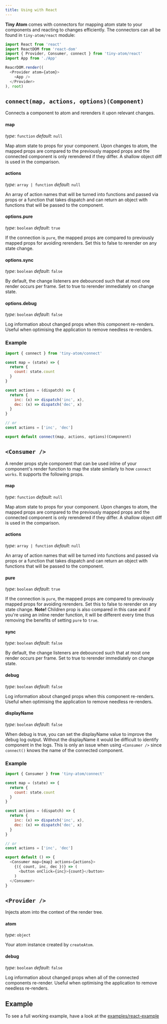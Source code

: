 ```yaml
---
title: Using with React
---
```


**Tiny Atom** comes with connectors for mapping atom state to your components and reacting to changes efficiently. The connectors can all be found in `tiny-atom/react` module:

```js
import React from 'react'
import ReactDOM from 'react-dom'
import { Provider, Consumer, connect } from 'tiny-atom/react'
import App from './App'

ReacrDOM.render((
  <Provider atom={atom}>
    <App />
  </Provider>
), root)
```

## `connect(map, actions, options)(Component)`

Connects a component to atom and rerenders it upon relevant changes.

#### map
*type*: `function`
*default*: `null`

Map atom state to props for your component. Upon changes to atom, the mapped props are compared to the previously mapped props and the connected component is only rerendered if they differ. A shallow object diff is used in the comparison.

#### actions
*type*: `array | function`
*default*: `null`

An array of action names that will be turned into functions and passed via props or a function that takes dispatch and can return an object with functions that will be passed to the component.

#### options.pure
*type*: `boolean`
*default*: `true`

If the connection is `pure`, the mapped props are compared to previously mapped props for avoiding rerenders. Set this to false to rerender on any state change.

#### options.sync
*type*: `boolean`
*default*: `false`

By default, the change listeners are debounced such that at most one render occurs per frame. Set to true to rerender immediately on change state.

#### options.debug
*type*: `boolean`
*default*: `false`

Log information about changed props when this component re-renders. Useful when optimising the application to remove needless re-renders.

### Example

```js
import { connect } from 'tiny-atom/connect'

const map = (state) => {
  return {
    count: state.count
  }
}

const actions = (dispatch) => {
  return {
    inc: (x) => dispatch('inc', x),
    dec: (x) => dispatch('dec', x)
  }  
}

// or
const actions = ['inc', 'dec']

export default connect(map, actions, options)(Component)
```

## `<Consumer />`

A render props style component that can be used inline of your component's render function to map the state similarly to how `connect works`. It supports the following props.

#### map
*type*: `function`
*default*: `null`

Map atom state to props for your component. Upon changes to atom, the mapped props are compared to the previously mapped props and the connected component is only rerendered if they differ. A shallow object diff is used in the comparison.

#### actions
*type*: `array | function`
*default*: `null`

An array of action names that will be turned into functions and passed via props or a function that takes dispatch and can return an object with functions that will be passed to the component.

#### pure
*type*: `boolean`
*default*: `true`

If the connection is `pure`, the mapped props are compared to previously mapped props for avoiding rerenders. Set this to false to rerender on any state change. **Note!** Children prop is also compared in this case and if you're using an inline render function, it will be different every time thus removing the benefits of setting `pure` to `true`.

#### sync
*type*: `boolean`
*default*: `false`

By default, the change listeners are debounced such that at most one render occurs per frame. Set to true to rerender immediately on change state.

#### debug
*type*: `boolean`
*default*: `false`

Log information about changed props when this component re-renders. Useful when optimising the application to remove needless re-renders.

#### displayName
*type*: `boolean`
*default*: `false`

When debug is true, you can set the displayName value to improve the debug log output. Without the displayName it would be difficult to identify component in the logs. This is only an issue when using `<Consumer />` since `connect()` knows the name of the connected component.

### Example

```js
import { Consumer } from 'tiny-atom/connect'

const map = (state) => {
  return {
    count: state.count
  }
}

const actions = (dispatch) => {
  return {
    inc: (x) => dispatch('inc', x),
    dec: (x) => dispatch('dec', x)
  }  
}

// or
const actions = ['inc', 'dec']

export default () => {
  <Consumer map={map} actions={actions}>
    {({ count, inc, dec })} => (
      <button onClick={inc}>{count}</button>
    )
  </Consumer>
}
```

## `<Provider />`

Injects atom into the context of the render tree.

#### atom
*type*: `object`

Your atom instance created by `createAtom`.

#### debug
*type*: `boolean`
*default*: `false`

Log information about changed props when all of the connected components re-render. Useful when optimising the application to remove needless re-renders.

## Example

To see a full working example, have a look at the [examples/react-example](https://github.com/QubitProducts/tiny-atom/tree/master/examples/react-example)
